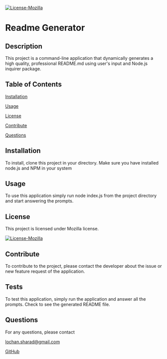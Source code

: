 
  [![License-Mozilla](https://img.shields.io/badge/license-GPL-blue)](https://opensource.org/licenses/MPL-2.0) 
  # Readme Generator
  ## Description
  This project is a command-line application that dynamically generates a high quality, professional README.md using user's input and Node.js inquirer package. 

  ## Table of Contents
  [Installation](#installation)

  [Usage](#usage)

  [License](#license)

  [Contribute](#contribute)

  [Questions](#questions)

  ## Installation
  To install, clone this project in your directory. Make sure you have installed node.js and NPM in your system
  ## Usage
  To use this application simply run node index.js from the project directory and start answering the prompts.
  ## License
  This project is licensed under Mozilla license.

  [![License-Mozilla](https://img.shields.io/badge/license-GPL-blue)](https://opensource.org/licenses/MPL-2.0) 
  ## Contribute
  To contribute to the project, please contact the developer about the issue or new feature request of the application.
  ## Tests
  To test this application, simply run the application and answer all the prompts. Check to see the generated README file.
  ## Questions
  For any questions, please contact 

  lochan.sharad@gmail.com

  [GitHub](https://github.com/best15)

